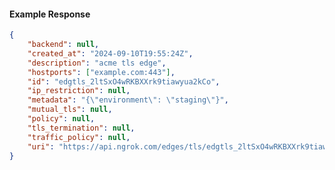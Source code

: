 <!-- Code generated for API Clients. DO NOT EDIT. -->

#### Example Response

```json
{
	"backend": null,
	"created_at": "2024-09-10T19:55:24Z",
	"description": "acme tls edge",
	"hostports": ["example.com:443"],
	"id": "edgtls_2ltSxO4wRKBXXrk9tiawyua2kCo",
	"ip_restriction": null,
	"metadata": "{\"environment\": \"staging\"}",
	"mutual_tls": null,
	"policy": null,
	"tls_termination": null,
	"traffic_policy": null,
	"uri": "https://api.ngrok.com/edges/tls/edgtls_2ltSxO4wRKBXXrk9tiawyua2kCo"
}
```
